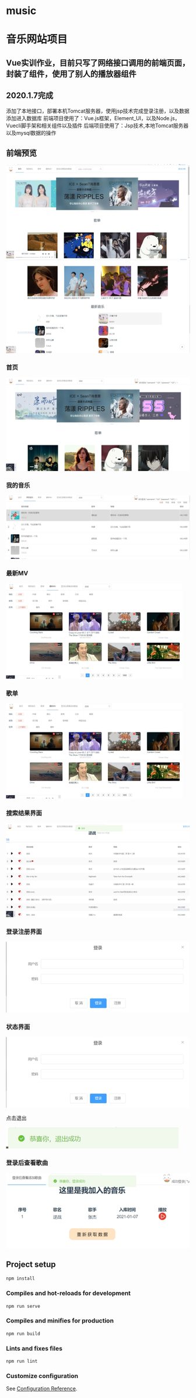 # music
# 音乐网站项目

## Vue实训作业，目前只写了网络接口调用的前端页面，封装了组件，使用了别人的播放器组件
## 2020.1.7完成
添加了本地接口，部署本机Tomcat服务器，使用jsp技术完成登录注册，以及数据添加进入数据库
前端项目使用了：Vue.js框架，Element_UI，以及Node.js，Vuecli脚手架和相关组件以及插件
后端项目使用了：Jsp技术,本地Tomcat服务器以及mysql数据的操作

## 前端预览

![img](https://raw.githubusercontent.com/Gip886/picture/master/img/20210107231025.jpg)![img](https://raw.githubusercontent.com/Gip886/picture/master/img/20210107231031.jpg)

### 首页

![img](https://raw.githubusercontent.com/Gip886/picture/master/img/20210107231209.jpg) 

### 我的音乐

![img](https://raw.githubusercontent.com/Gip886/picture/master/img/20210107231302.jpg) 

### 最新MV

![img](https://raw.githubusercontent.com/Gip886/picture/master/img/20210107231310.jpg) 

### 歌单

![img](https://raw.githubusercontent.com/Gip886/picture/master/img/20210107231310.jpg) 

### 搜索结果界面

![img](https://raw.githubusercontent.com/Gip886/picture/master/img/20210107231317.jpg) 

### 登录注册界面

![img](https://raw.githubusercontent.com/Gip886/picture/master/img/20210107231326.jpg) 

### 状态界面

![img](https://raw.githubusercontent.com/Gip886/picture/master/img/20210107231326.jpg) 

 

点击退出

![img](https://raw.githubusercontent.com/Gip886/picture/master/img/20210107232940.jpg) 

 

### 登录后查看歌曲

![img](https://raw.githubusercontent.com/Gip886/picture/master/img/20210107231336.jpg) 
## Project setup
```
npm install
```

### Compiles and hot-reloads for development
```
npm run serve
```

### Compiles and minifies for production
```
npm run build
```

### Lints and fixes files
```
npm run lint
```

### Customize configuration
See [Configuration Reference](https://cli.vuejs.org/config/).
